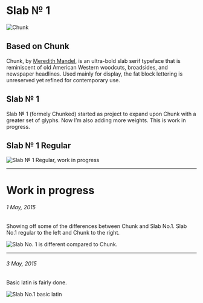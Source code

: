 # Slab № 1

![Chunk](https://github.com/theleagueof/chunk/raw/master/images/chunk-1.jpeg)

## Based on Chunk

Chunk, by [Meredith Mandel](http://www.meredithmandel.com/), is an ultra-bold slab serif typeface that is reminiscent of old American Western woodcuts, broadsides, and newspaper headlines. Used mainly for display, the fat block lettering is unreserved yet refined for contemporary use.

## Slab № 1

Slab № 1 (formely Chunked) started as project to expand upon Chunk with a greater set of glyphs. Now I’m also adding more weights. This is work in progress.

## Slab № 1 Regular

![Slab № 1 Regular, work in progress](https://github.com/andreasnymark/slab-no1/raw/master/images/slab-no1-regular-ha.png) 

***

# Work in progress

###### 1 May, 2015

Showing off some of the differences between Chunk and Slab No.1. Slab No.1 regular to the left and Chunk to the right.

![Slab No. 1 is different compared to Chunk.](https://github.com/andreasnymark/slab-no1/raw/master/images/slab-no1-gQR_diff.png)

***

###### 3 May, 2015

Basic latin is fairly done.

![Slab No.1 basic latin](https://github.com/andreasnymark/slab-no1/raw/master/images/slab-no1-basic_latin.png)

